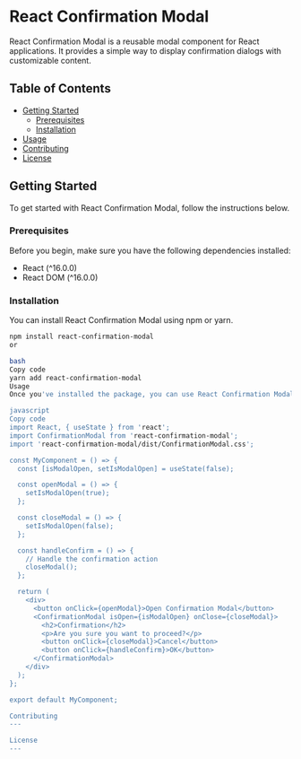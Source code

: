 # React Confirmation Modal

React Confirmation Modal is a reusable modal component for React applications. It provides a simple way to display confirmation dialogs with customizable content.

## Table of Contents

- [Getting Started](#getting-started)
  - [Prerequisites](#prerequisites)
  - [Installation](#installation)
- [Usage](#usage)
- [Contributing](#contributing)
- [License](#license)

## Getting Started

To get started with React Confirmation Modal, follow the instructions below.

### Prerequisites

Before you begin, make sure you have the following dependencies installed:

- React (^16.0.0)
- React DOM (^16.0.0)

### Installation

You can install React Confirmation Modal using npm or yarn.

```bash
npm install react-confirmation-modal
or

bash
Copy code
yarn add react-confirmation-modal
Usage
Once you've installed the package, you can use React Confirmation Modal in your React components.

javascript
Copy code
import React, { useState } from 'react';
import ConfirmationModal from 'react-confirmation-modal';
import 'react-confirmation-modal/dist/ConfirmationModal.css';

const MyComponent = () => {
  const [isModalOpen, setIsModalOpen] = useState(false);

  const openModal = () => {
    setIsModalOpen(true);
  };

  const closeModal = () => {
    setIsModalOpen(false);
  };

  const handleConfirm = () => {
    // Handle the confirmation action
    closeModal();
  };

  return (
    <div>
      <button onClick={openModal}>Open Confirmation Modal</button>
      <ConfirmationModal isOpen={isModalOpen} onClose={closeModal}>
        <h2>Confirmation</h2>
        <p>Are you sure you want to proceed?</p>
        <button onClick={closeModal}>Cancel</button>
        <button onClick={handleConfirm}>OK</button>
      </ConfirmationModal>
    </div>
  );
};

export default MyComponent;

Contributing
---

License
---
